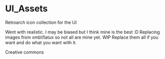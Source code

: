 # UI_Assets
Retroarch icon collection for the UI

Went with realistic.
I may be biased but I think mine is the best :D
Replacing images from xmb\flatux so not all are mine yet. WIP
Replace them all if you want and do what you want with it.

Creative commons
